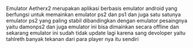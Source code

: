 Emulator Aetherx2 
merupakan aplikasi berbasis emulator android yang berfungsi untuk memainkan emulator ps2 dan ps1 dan juga satu satunya emulator ps2 yang paling stabil dibandingkan dengan emulator pesaingnya 
yaitu damonps2 dan juga emulator ini bisa dimainkan secara offline dan sekarang emulator ini sudah tidak update lagi karena sang devoloper yaitu tahlreth banyak tekanan dari para player nya 
itu sendiri 
